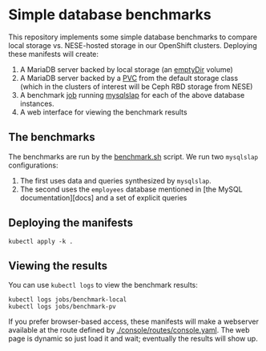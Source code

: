 # Simple database benchmarks

This repository implements some simple database benchmarks to compare local storage vs. NESE-hosted storage in our OpenShift clusters. Deploying these manifests will create:

1. A MariaDB server backed by local storage (an [emptyDir][] volume)
1. A MariaDB server backed by a [PVC][] from the default storage class (which in the clusters of interest will be Ceph RBD storage from NESE)
1. A benchmark [job][] running [mysqlslap][] for each of the above database instances.
1. A web interface for viewing the benchmark results

[emptyDir]: https://kubernetes.io/docs/concepts/storage/volumes/#emptydir
[mysqlslap]: https://dev.mysql.com/doc/refman/8.0/en/mysqlslap.html
[job]: https://kubernetes.io/docs/concepts/workloads/controllers/job/
[pvc]: https://kubernetes.io/docs/concepts/storage/persistent-volumes/

## The benchmarks

The benchmarks are run by the [benchmark.sh][] script. We run two `mysqlslap` configurations:

1. The first uses data and queries synthesized by `mysqlslap`.
2. The second uses the `employees` database mentioned in [the MySQL documentation][docs] and a set of explicit queries

[benchmark.sh]: ./benchmarks/base/scripts/benchmark.sh

## Deploying the manifests

```
kubectl apply -k .
```

## Viewing the results

You can use `kubectl logs` to view the benchmark results:

```
kubectl logs jobs/benchmark-local
kubectl logs jobs/benchmark-pv
```

If you prefer browser-based access, these manifests will make a webserver available at the route defined by [./console/routes/console.yaml][]. The web page is dynamic so just load it and wait; eventually the results will show up.

[./console/routes/console.yaml]: ./console/routes/console.yaml
